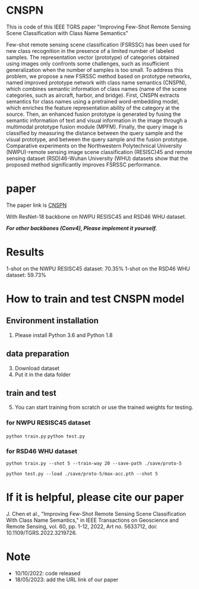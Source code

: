 # CNSPN

This is code of this IEEE TGRS paper "Improving Few-Shot Remote Sensing Scene Classification with Class Name Semantics"

Few-shot remote sensing scene classification (FSRSSC) has been used for new class recognition in the presence of a limited number of labeled samples. The representation vector (prototype) of categories obtained using images only confronts some challenges, such as insufficient generalization when the number of samples is too small. To address this problem, we propose a new FSRSSC method based on prototype networks, named improved prototype network with class name semantics (CNSPN), which combines semantic information of class names (name of the scene categories, such as aircraft, harbor, and bridge). First, CNSPN extracts semantics for class names using a pretrained word-embedding model, which enriches the feature representation ability of the category at the source. Then, an enhanced fusion prototype is generated by fusing the semantic information of text and visual information in the image through a multimodal prototype fusion module (MPFM). Finally, the query image is classified by measuring the distance between the query sample and the visual prototype, and between the query sample and the fusion prototype. Comparative experiments on the Northwestern Polytechnical University (NWPU)-remote sensing image scene classification (RESISC)45 and remote sensing dataset (RSD)46-Wuhan University (WHU) datasets show that the proposed method significantly improves FSRSSC performance. 

# paper
The paper link is [CNSPN](https://ieeexplore.ieee.org/document/9940200)

With ResNet-18 backbone on NWPU RESISC45 and RSD46 WHU dataset.

***For other backbones (Conv4), Please implement it yourself.***


# Results

1-shot on the NWPU RESISC45 dataset: 70.35%
1-shot on the RSD46 WHU dataset: 59.73%

# How to train and test CNSPN model

## Environment installation
1. Please install Python 3.6 and Python 1.8
## data preparation
3. Download dataset
4. Put it in the data folder
## train and test
5. You can start training from scratch or use the trained weights for testing.

### for  NWPU RESISC45 dataset
`python train.py`
`python test.py` 

### for RSD46 WHU dataset
`python train.py --shot 5 --train-way 20 --save-path ./save/proto-5`

`python test.py --load ./save/proto-5/max-acc.pth --shot 5`

# If it is helpful, please cite our paper
J. Chen et al., "Improving Few-Shot Remote Sensing Scene Classification With Class Name Semantics," in IEEE Transactions on Geoscience and Remote Sensing, vol. 60, pp. 1-12, 2022, Art no. 5633712, doi: 10.1109/TGRS.2022.3219726.

# Note
- 10/10/2022: code released
- 18/05/2023: add the URL link of our paper
